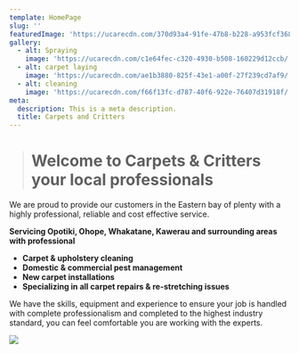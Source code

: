 ```yaml
---
template: HomePage
slug: ''
featuredImage: 'https://ucarecdn.com/370d93a4-91fe-47b8-b228-a953fcf36860/'
gallery:
  - alt: Spraying
    image: 'https://ucarecdn.com/c1e64fec-c320-4930-b508-160229d12ccb/'
  - alt: carpet laying
    image: 'https://ucarecdn.com/ae1b3880-825f-43e1-a00f-27f239cd7af9/'
  - alt: cleaning
    image: 'https://ucarecdn.com/f66f13fc-d787-40f6-922e-76407d31918f/'
meta:
  description: This is a meta description.
  title: Carpets and Critters
---
```

> # **Welcome to Carpets & Critters your local professionals**

We are proud to provide our customers in the Eastern bay of plenty with a highly professional, reliable and cost effective service.

**Servicing Opotiki, Ohope, Whakatane, Kawerau and surrounding areas with professional** 

* **Carpet & upholstery cleaning** 
* **Domestic & commercial pest management**
* **New carpet installations** 
* **Specializing in all carpet repairs & re-stretching issues**

We have the skills, equipment and experience to ensure your job is handled with complete professionalism and completed to the highest industry standard, you can feel comfortable you are working with the experts.

![](https://ucarecdn.com/a9dec9a8-def1-420f-b818-85420a5bc4f0/)
